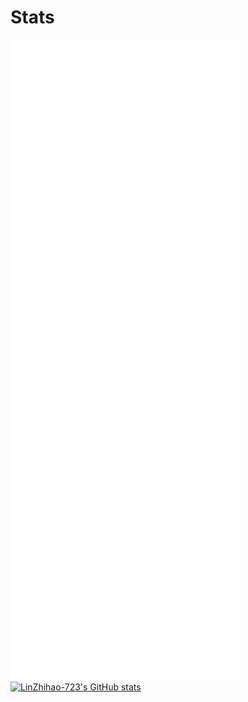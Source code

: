 # Stats
![Metrics](/github-metrics.svg)
[![LinZhihao-723's GitHub stats](https://github-readme-stats.vercel.app/api?username=LinZhihao-723)](https://github.com/anuraghazra/github-readme-stats)
